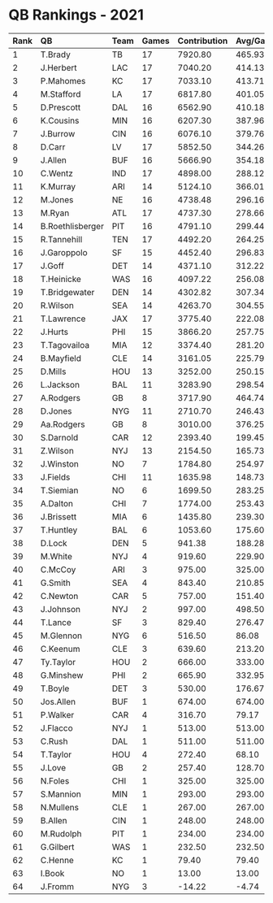 # QB Rankings - 2021

| Rank | QB               | Team | Games | Contribution | Avg/Game | Normalized |
| :----| :----------------| :----| :-----| :------------| :--------| :----------|
| 1    | T.Brady          | TB   | 17    | 7920.80      | 465.93   | 91.69      |
| 2    | J.Herbert        | LAC  | 17    | 7040.20      | 414.13   | 85.09      |
| 3    | P.Mahomes        | KC   | 17    | 7033.10      | 413.71   | 85.04      |
| 4    | M.Stafford       | LA   | 17    | 6817.80      | 401.05   | 83.43      |
| 5    | D.Prescott       | DAL  | 16    | 6562.90      | 410.18   | 80.34      |
| 6    | K.Cousins        | MIN  | 16    | 6207.30      | 387.96   | 77.74      |
| 7    | J.Burrow         | CIN  | 16    | 6076.10      | 379.76   | 76.78      |
| 8    | D.Carr           | LV   | 17    | 5852.50      | 344.26   | 76.20      |
| 9    | J.Allen          | BUF  | 16    | 5666.90      | 354.18   | 73.79      |
| 10   | C.Wentz          | IND  | 17    | 4898.00      | 288.12   | 69.05      |
| 11   | K.Murray         | ARI  | 14    | 5124.10      | 366.01   | 67.88      |
| 12   | M.Jones          | NE   | 16    | 4738.48      | 296.16   | 67.86      |
| 13   | M.Ryan           | ATL  | 17    | 4737.30      | 278.66   | 67.85      |
| 14   | B.Roethlisberger | PIT  | 16    | 4791.10      | 299.44   | 67.39      |
| 15   | R.Tannehill      | TEN  | 17    | 4492.20      | 264.25   | 66.01      |
| 16   | J.Garoppolo      | SF   | 15    | 4452.40      | 296.83   | 64.09      |
| 17   | J.Goff           | DET  | 14    | 4371.10      | 312.22   | 62.66      |
| 18   | T.Heinicke       | WAS  | 16    | 4097.22      | 256.08   | 62.32      |
| 19   | T.Bridgewater    | DEN  | 14    | 4302.82      | 307.34   | 62.19      |
| 20   | R.Wilson         | SEA  | 14    | 4263.70      | 304.55   | 61.92      |
| 21   | T.Lawrence       | JAX  | 17    | 3775.40      | 222.08   | 60.65      |
| 22   | J.Hurts          | PHI  | 15    | 3866.20      | 257.75   | 59.91      |
| 23   | T.Tagovailoa     | MIA  | 12    | 3374.40      | 281.20   | 54.36      |
| 24   | B.Mayfield       | CLE  | 14    | 3161.05      | 225.79   | 54.28      |
| 25   | D.Mills          | HOU  | 13    | 3252.00      | 250.15   | 54.25      |
| 26   | L.Jackson        | BAL  | 11    | 3283.90      | 298.54   | 53.04      |
| 27   | A.Rodgers        | GB   | 8     | 3717.90      | 464.74   | 52.97      |
| 28   | D.Jones          | NYG  | 11    | 2710.70      | 246.43   | 49.43      |
| 29   | Aa.Rodgers       | GB   | 8     | 3010.00      | 376.25   | 49.05      |
| 30   | S.Darnold        | CAR  | 12    | 2393.40      | 199.45   | 47.97      |
| 31   | Z.Wilson         | NYJ  | 13    | 2154.50      | 165.73   | 46.87      |
| 32   | J.Winston        | NO   | 7     | 1784.80      | 254.97   | 42.81      |
| 33   | J.Fields         | CHI  | 11    | 1635.98      | 148.73   | 42.67      |
| 34   | T.Siemian        | NO   | 6     | 1699.50      | 283.25   | 41.72      |
| 35   | A.Dalton         | CHI  | 7     | 1774.00      | 253.43   | 41.69      |
| 36   | J.Brissett       | MIA  | 6     | 1435.80      | 239.30   | 39.47      |
| 37   | T.Huntley        | BAL  | 6     | 1053.60      | 175.60   | 37.58      |
| 38   | D.Lock           | DEN  | 5     | 941.38       | 188.28   | 36.70      |
| 39   | M.White          | NYJ  | 4     | 919.60       | 229.90   | 36.24      |
| 40   | C.McCoy          | ARI  | 3     | 975.00       | 325.00   | 36.03      |
| 41   | G.Smith          | SEA  | 4     | 843.40       | 210.85   | 35.92      |
| 42   | C.Newton         | CAR  | 5     | 757.00       | 151.40   | 35.85      |
| 43   | J.Johnson        | NYJ  | 2     | 997.00       | 498.50   | 35.55      |
| 44   | T.Lance          | SF   | 3     | 829.40       | 276.47   | 35.48      |
| 45   | M.Glennon        | NYG  | 6     | 516.50       | 86.08    | 34.93      |
| 46   | C.Keenum         | CLE  | 3     | 639.60       | 213.20   | 34.77      |
| 47   | Ty.Taylor        | HOU  | 2     | 666.00       | 333.00   | 34.50      |
| 48   | G.Minshew        | PHI  | 2     | 665.90       | 332.95   | 34.50      |
| 49   | T.Boyle          | DET  | 3     | 530.00       | 176.67   | 34.36      |
| 50   | Jos.Allen        | BUF  | 1     | 674.00       | 674.00   | 34.00      |
| 51   | P.Walker         | CAR  | 4     | 316.70       | 79.17    | 33.71      |
| 52   | J.Flacco         | NYJ  | 1     | 513.00       | 513.00   | 33.62      |
| 53   | C.Rush           | DAL  | 1     | 511.00       | 511.00   | 33.61      |
| 54   | T.Taylor         | HOU  | 4     | 272.40       | 68.10    | 33.52      |
| 55   | J.Love           | GB   | 2     | 257.40       | 128.70   | 33.20      |
| 56   | N.Foles          | CHI  | 1     | 325.00       | 325.00   | 33.16      |
| 57   | S.Mannion        | MIN  | 1     | 293.00       | 293.00   | 33.09      |
| 58   | N.Mullens        | CLE  | 1     | 267.00       | 267.00   | 33.02      |
| 59   | B.Allen          | CIN  | 1     | 248.00       | 248.00   | 32.98      |
| 60   | M.Rudolph        | PIT  | 1     | 234.00       | 234.00   | 32.94      |
| 61   | G.Gilbert        | WAS  | 1     | 232.50       | 232.50   | 32.94      |
| 62   | C.Henne          | KC   | 1     | 79.40        | 79.40    | 32.57      |
| 63   | I.Book           | NO   | 1     | 13.00        | 13.00    | 32.41      |
| 64   | J.Fromm          | NYG  | 3     | -14.22       | -4.74    | 32.33      |

